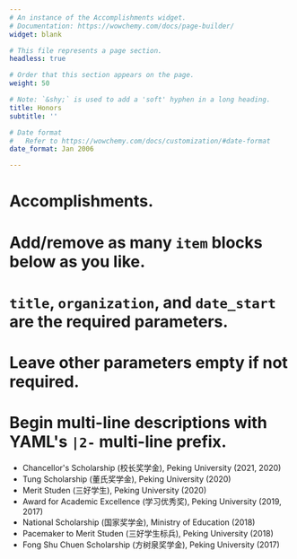 ```yaml
---
# An instance of the Accomplishments widget.
# Documentation: https://wowchemy.com/docs/page-builder/
widget: blank

# This file represents a page section.
headless: true

# Order that this section appears on the page.
weight: 50

# Note: `&shy;` is used to add a 'soft' hyphen in a long heading.
title: Honors
subtitle: ''

# Date format
#   Refer to https://wowchemy.com/docs/customization/#date-format
date_format: Jan 2006

---
```


# Accomplishments.
#   Add/remove as many `item` blocks below as you like.
#   `title`, `organization`, and `date_start` are the required parameters.
#   Leave other parameters empty if not required.
#   Begin multi-line descriptions with YAML's `|2-` multi-line prefix.

- Chancellor's Scholarship (校长奖学金), Peking University (2021, 2020)
- Tung Scholarship (董氏奖学金), Peking University (2020)
- Merit Studen (三好学生), Peking University (2020)
- Award for Academic Excellence (学习优秀奖), Peking University (2019, 2017)
- National Scholarship (国家奖学金), Ministry of Education (2018)
- Pacemaker to Merit Studen (三好学生标兵), Peking University (2018)
- Fong Shu Chuen Scholarship (方树泉奖学金), Peking University (2017)
